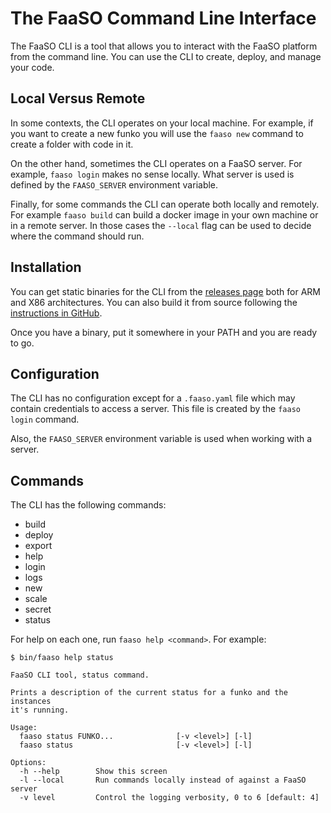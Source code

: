 # The FaaSO Command Line Interface

The FaaSO CLI is a tool that allows you to interact with the FaaSO
platform from the command line. You can use the CLI to create,
deploy, and manage your code.

## Local Versus Remote

In some contexts, the CLI operates on your local machine. For example,
if you want to create a new funko you will use the `faaso new` command
to create a folder with code in it.

On the other hand, sometimes the CLI operates on a FaaSO server. For example,
`faaso login` makes no sense locally. What server is used is defined by the
`FAASO_SERVER` environment variable.

Finally, for some commands the CLI can operate both locally and remotely.
For example `faaso build` can build a docker image in your own machine
or in a remote server. In those cases the `--local` flag can be used to
decide where the command should run.

## Installation

You can get static binaries for the CLI from the
[releases page](github.com/ralsina/faaso/releases) both for ARM
and X86 architectures. You can also build it from source following
the [instructions in GitHub](github.com/ralsina/faaso).

Once you have a binary, put it somewhere in your PATH and you are
ready to go.

## Configuration

The CLI has no configuration except for a `.faaso.yaml` file which may
contain credentials to access a server. This file is created by the
`faaso login` command.

Also, the `FAASO_SERVER` environment variable is used when working with
a server.

## Commands

The CLI has the following commands:

* build
* deploy
* export
* help
* login
* logs
* new
* scale
* secret
* status

For help on each one, run `faaso help <command>`. For example:

```text
$ bin/faaso help status

FaaSO CLI tool, status command.

Prints a description of the current status for a funko and the instances
it's running.

Usage:
  faaso status FUNKO...              [-v <level>] [-l]
  faaso status                       [-v <level>] [-l]

Options:
  -h --help        Show this screen
  -l --local       Run commands locally instead of against a FaaSO server
  -v level         Control the logging verbosity, 0 to 6 [default: 4]
```
